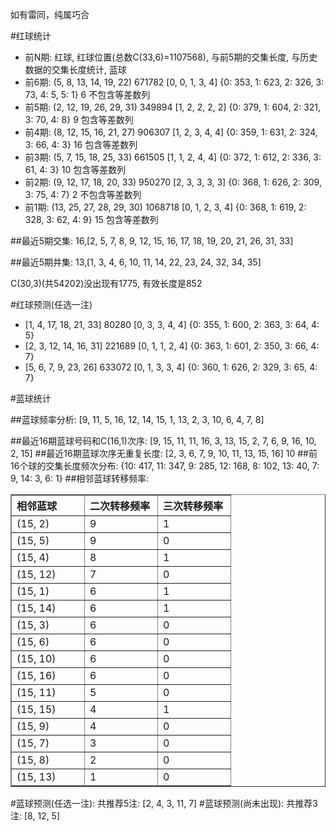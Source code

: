 <!-- 
.. title: 双色球2012102期(2012-08-30)数据分析报告
.. slug: slott-2012102-2012-08-30-report
.. date: 2012-08-31 08:00:00 UTC+08:00
.. tags: Lottery
.. link: 
.. description: 
.. type: text
-->

如有雷同，纯属巧合

<!-- TEASER_END-->

#红球统计

- 前N期: 红球, 红球位置(总数C(33,6)=1107568), 与前5期的交集长度, 与历史数据的交集长度统计, 蓝球
- 前6期: (5, 8, 13, 14, 19, 22) 671782 [0, 0, 1, 3, 4] {0: 353, 1: 623, 2: 326, 3: 73, 4: 5, 5: 1} 6 不包含等差数列
- 前5期: (2, 12, 19, 26, 29, 31) 349894 [1, 2, 2, 2, 2] {0: 379, 1: 604, 2: 321, 3: 70, 4: 8} 9 包含等差数列
- 前4期: (8, 12, 15, 16, 21, 27) 906307 [1, 2, 3, 4, 4] {0: 359, 1: 631, 2: 324, 3: 66, 4: 3} 16 包含等差数列
- 前3期: (5, 7, 15, 18, 25, 33) 661505 [1, 1, 2, 4, 4] {0: 372, 1: 612, 2: 336, 3: 61, 4: 3} 10 包含等差数列
- 前2期: (9, 12, 17, 18, 20, 33) 950270 [2, 3, 3, 3, 3] {0: 368, 1: 626, 2: 309, 3: 75, 4: 7} 2 不包含等差数列
- 前1期: (13, 25, 27, 28, 29, 30) 1068718 [0, 1, 2, 3, 4] {0: 368, 1: 619, 2: 328, 3: 62, 4: 9} 15 包含等差数列

##最近5期交集:
16,[2, 5, 7, 8, 9, 12, 15, 16, 17, 18, 19, 20, 21, 26, 31, 33]

##最近5期并集:
13,[1, 3, 4, 6, 10, 11, 14, 22, 23, 24, 32, 34, 35]

C(30,3)(共54202)没出现有1775, 
有效长度是852

#红球预测(任选一注)

- [1, 4, 17, 18, 21, 33] 80280 [0, 3, 3, 4, 4] {0: 355, 1: 600, 2: 363, 3: 64, 4: 5}
- [2, 3, 12, 14, 16, 31] 221689 [0, 1, 1, 2, 4] {0: 363, 1: 601, 2: 350, 3: 66, 4: 7}
- [5, 6, 7, 9, 23, 26] 633072 [0, 1, 3, 3, 4] {0: 360, 1: 626, 2: 329, 3: 65, 4: 7}

#蓝球统计

##蓝球频率分析:
[9, 11, 5, 16, 12, 14, 15, 1, 13, 2, 3, 10, 6, 4, 7, 8]

##最近16期蓝球号码和C(16,1)次序:
[9, 15, 11, 11, 16, 3, 13, 15, 2, 7, 6, 9, 16, 10, 2, 15]
##最近16期蓝球次序无重复长度:
[2, 3, 6, 7, 9, 10, 11, 13, 15, 16] 10
##前16个球的交集长度频次分布:
{10: 417, 11: 347, 9: 285, 12: 168, 8: 102, 13: 40, 7: 9, 14: 3, 6: 1}
##相邻蓝球转移频率:
<table border="1" class="table table-striped dataframe">
  <thead>
    <tr style="text-align: left;">
      <th style="min-width: 100px;">相邻蓝球</th>
      <th style="min-width: 100px;">二次转移频率</th>
      <th style="min-width: 100px;">三次转移频率</th>
    </tr>
  </thead>
  <tbody>
    <tr>
      <td>  (15, 2)</td>
      <td> 9</td>
      <td> 1</td>
    </tr>
    <tr>
      <td>  (15, 5)</td>
      <td> 9</td>
      <td> 0</td>
    </tr>
    <tr>
      <td>  (15, 4)</td>
      <td> 8</td>
      <td> 1</td>
    </tr>
    <tr>
      <td> (15, 12)</td>
      <td> 7</td>
      <td> 0</td>
    </tr>
    <tr>
      <td>  (15, 1)</td>
      <td> 6</td>
      <td> 1</td>
    </tr>
    <tr>
      <td> (15, 14)</td>
      <td> 6</td>
      <td> 1</td>
    </tr>
    <tr>
      <td>  (15, 3)</td>
      <td> 6</td>
      <td> 0</td>
    </tr>
    <tr>
      <td>  (15, 6)</td>
      <td> 6</td>
      <td> 0</td>
    </tr>
    <tr>
      <td> (15, 10)</td>
      <td> 6</td>
      <td> 0</td>
    </tr>
    <tr>
      <td> (15, 16)</td>
      <td> 6</td>
      <td> 0</td>
    </tr>
    <tr>
      <td> (15, 11)</td>
      <td> 5</td>
      <td> 0</td>
    </tr>
    <tr>
      <td> (15, 15)</td>
      <td> 4</td>
      <td> 1</td>
    </tr>
    <tr>
      <td>  (15, 9)</td>
      <td> 4</td>
      <td> 0</td>
    </tr>
    <tr>
      <td>  (15, 7)</td>
      <td> 3</td>
      <td> 0</td>
    </tr>
    <tr>
      <td>  (15, 8)</td>
      <td> 2</td>
      <td> 0</td>
    </tr>
    <tr>
      <td> (15, 13)</td>
      <td> 1</td>
      <td> 0</td>
    </tr>
  </tbody>
</table>
#蓝球预测(任选一注):
共推荐5注: [2, 4, 3, 11, 7]
#蓝球预测(尚未出现):
共推荐3注: [8, 12, 5]

